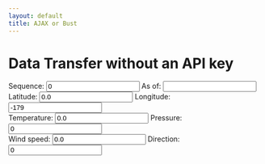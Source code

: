 ```yaml
---
layout: default
title: AJAX or Bust
---
```

<h1>Data Transfer without an API key</h1>

<div id="mapid"></div>
<div id="debugme"></div>

<form name="geofix" id="geofix">
Sequence: <input type="number" id="geoseq" name="geoseq" value = "0" /> As of: <input id="geoasof" name="geoasof" value = "" />  <br />
Latitude: <input type="number" id="geolat" name="geolat" value = "0.0" /> Longitude: <input type="number" id="geolon" name="geolon" value="-179" /> <br />
Temperature: <input type="number" id="geotemp" name="geotemp" value = "0.0" /> Pressure: <input type="number" id="geoatm" name="geoatm" value="0" /> <br />
Wind speed: <input type="number" id="geowspd" name="geowspd" value = "0.0" /> Direction: <input type="number" id="geowdir" name="geowdir" value="0" />
</form>

<div id="myplot" ></div>

<!--  src="https://geo.weather.gc.ca/geomet?service=WFS&version=2.0.0&request=GetFeature&typename=CURRENT_CONDITIONS&filter=<Filter><PropertyIsEqualTo><PropertyName>name</PropertyName><Literal>Deer Lake</Literal></PropertyIsEqualTo></Filter>&OUTPUTFORMAT=GeoJSON">
-->
<script type='application/json'>
var jsonpfixes=[[0.0, 0.0, 0.0, 0.0, 0.0, 0.0 ]]
</script>


<script type="text/python">
from browser import document, window
from browser import timer
from browser.timer import request_animation_frame as raf
from browser.timer import cancel_animation_frame as caf
import time
import math
from datetime import datetime
import json
from browser import aio

geofixes=dict()

feeds = 0;
def showText(owmfix,
    enumOwmlat = 0,
    enumOwmlon = 1,
    enumOwmtemp = 2,
    enumOwmatm = 3,
    enumOwmwspd = 4,
    enumOwmwdir=5
):
    global feeds;
    if not (owmfix is None):
        form = document;
        feeds = feeds + 1
        form["geolat"].value = owmfix[enumOwmlat]
        form["geolon"].value  = owmfix[enumOwmlon]
        form["geotemp"].value = "%0.3f"%(owmfix[enumOwmtemp])
        form["geoatm"].value = "%0.3f"%(owmfix[enumOwmatm])
        form["geowspd"].value = owmfix[enumOwmwspd]
        form["geowdir"].value = owmfix[enumOwmwdir]
        form["geoseq"].value = feeds; 
        
async def queueData():
    global geofixes
    url = "https://geo.weather.gc.ca/geomet?service=WFS&version=2.0.0&request=GetFeature&typename=CURRENT_CONDITIONS&OUTPUTFORMAT=GeoJSON"
    req = await aio.get(url)
    data = json.loads(req.data)
    document["debugme"].innerHTML="Received Data"
    if data and ("features' in data):
        pickkey = ""
        picklat = 47.54
        picklon = -54.47
        """
        for feature in data["features"]: 
            if all([key in feature for key in ["properties","geometry"]]): 
                language="en"
                properties=feature["properties"]
                geometry=feature["geometry"]
                if all([(key in properties) for key in ["station_en","timestamp","temp","pres_en","speed","bearing"] ]):
                    if "coordinates" in geometry:
                        station = properties["station_en"];
                        timeOfFix = properties["timestamp"]
                        try:
                            lon, lat = [float(v) for v in geometry["coordinates"] ]
                            #     #enumOwmlat = 0,
                            #     #enumOwmlon = 1,
                            #     #enumOwmtemp = 2,
                            #     #enumOwmatm = 3,
                            #     #enumOwmwspd = 4,
                            #     #enumOwmwdir=5
                            geofixes[station]=[
                            #         lat, lon, float(properties["temp"]) ,float(properties["pres_"+language]),
                            #         float(properties["speed"]), float(properties["bearing"]), timeOfFix 
                            ]
                            if (picklat-4.0<lat<picklat+4.0) and (picklon-4.0<lon<picklon+4.0):
                                pickkey = station
                            #
                            # Put marker on map
                            #leaflet.marker([lat, lon], {"icon": icon}).addTo(mymap)
                        except:
                            document["debugme"].innerHTML=station
        """
        if pickkey in geofixes:        
            showText(geofixes[pickkey])
        else:
            document["debugme"].innerHTML="No station nearby"
    
async def main():
    while True:
        await queueData()
        await aio.sleep(10)

aio.run(main())</script>
